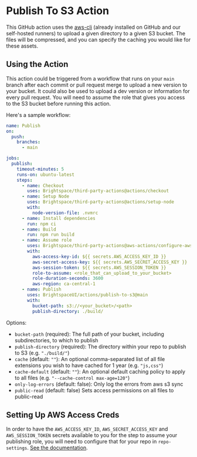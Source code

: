 # Publish To S3 Action

This GitHub action uses the [aws-cli](https://github.com/aws/aws-cli) (already installed on GitHub and our self-hosted runners) to upload a given directory to a given S3 bucket. The files will be compressed, and you can specify the caching you would like for these assets.

## Using the Action

This action could be triggered from a workflow that runs on your `main` branch after each commit or pull request merge to upload a new version to your bucket. It could also be used to upload a dev version or information for every pull request. You will need to assume the role that gives you access to the S3 bucket before running this action.

Here's a sample workflow:

```yml
name: Publish
on:
  push:
    branches:
      - main

jobs:
  publish:
    timeout-minutes: 5
    runs-on: ubuntu-latest
    steps:
      - name: Checkout
        uses: Brightspace/third-party-actions@actions/checkout
      - name: Setup Node
        uses: Brightspace/third-party-actions@actions/setup-node
        with:
          node-version-file: .nvmrc
      - name: Install dependencies
        run: npm ci
      - name: Build
        run: npm run build
      - name: Assume role
        uses: Brightspace/third-party-actions@aws-actions/configure-aws-credentials
        with:
          aws-access-key-id: ${{ secrets.AWS_ACCESS_KEY_ID }}
          aws-secret-access-key: ${{ secrets.AWS_SECRET_ACCESS_KEY }}
          aws-session-token: ${{ secrets.AWS_SESSION_TOKEN }}
          role-to-assume: <role_that_can_upload_to_your_bucket>
          role-duration-seconds: 3600
          aws-region: ca-central-1
      - name: Publish
        uses: BrightspaceUI/actions/publish-to-s3@main
        with:
          bucket-path: s3://<your_bucket>/<path>
          publish-directory: ./build/
```

Options:

* `bucket-path` (required): The full path of your bucket, including subdirectories, to which to publish
* `publish-directory` (required): The directory within your repo to publish to S3 (e.g. `"./build/"`)
* `cache` (default: `""`): An optional comma-separated list of all file extensions you wish to have cached for 1 year (e.g. `"js,css"`)
* `cache-default` (default: `""`): An optional default caching policy to apply to all files (e.g. `"--cache-control max-age=120"`)
* `only-log-errors` (default: false): Only log the errors from aws s3 sync
* `public-read` (default: false) Sets access permissions on all files to public-read

## Setting Up AWS Access Creds

In order to have the `AWS_ACCESS_KEY_ID`, `AWS_SECRET_ACCESS_KEY` and `AWS_SESSION_TOKEN` secrets available to you for the step to assume your publishing role, you will need to configure that for your repo in `repo-settings`.  [See the documentation](https://github.com/Brightspace/repo-settings/blob/main/docs/aws.md).
